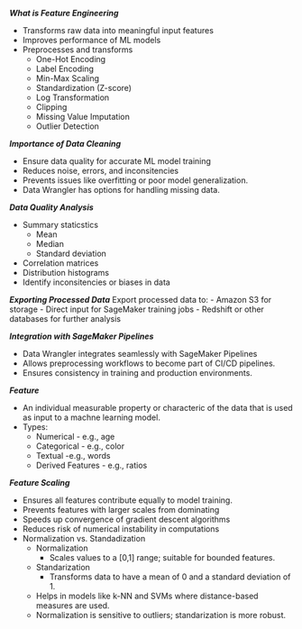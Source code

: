 ***What is Feature Engineering***
-   Transforms raw data into meaningful input features
-   Improves performance of ML models
-   Preprocesses and transforms
    -   One-Hot Encoding
    -   Label Encoding
    -   Min-Max Scaling
    -   Standardization (Z-score)
    -   Log Transformation
    -   Clipping
    -   Missing Value Imputation
    -   Outlier Detection


***Importance of Data Cleaning***
-   Ensure data quality for accurate ML model training
-   Reduces noise, errors, and inconsitencies
-   Prevents issues like overfitting or poor model generalization.
-   Data Wrangler has options for handling missing data.


***Data Quality Analysis***
-   Summary staticstics
    -   Mean
    -   Median
    -   Standard deviation
-   Correlation matrices
-   Distribution histograms
- Identify inconsitencies or biases in data


***Exporting Processed Data***
Export processed data to:
    -   Amazon S3 for storage
    -   Direct input for SageMaker training jobs
    -   Redshift or other databases for further analysis

***Integration with SageMaker Pipelines***
-   Data Wrangler integrates seamlessly with SageMaker Pipelines
-   Allows preprocessing workflows to become part of CI/CD pipelines.
-   Ensures consistency in training and production environments.


***Feature***
-   An individual measurable property or characteric of the data that is used as input to a machne learning model.
-   Types:
    -   Numerical - e.g., age
    -   Categorical - e.g., color
    -   Textual -e.g., words
    -   Derived Features    - e.g., ratios

***Feature Scaling***
-   Ensures all features contribute equally to model training.
-   Prevents features with larger scales from dominating
-   Speeds up convergence of gradient descent algorithms
-   Reduces risk of numerical instability in computations
-   Normalization vs. Standadization
    -   Normalization
        -   Scales values to a [0,1] range; suitable for bounded features.
    -   Standarization
        -   Transforms data to have a mean of 0 and a standard deviation of 1.
    - Helps in models like k-NN and SVMs where distance-based measures are used.
    - Normalization is sensitive to outliers; standarization is more robust.
    
